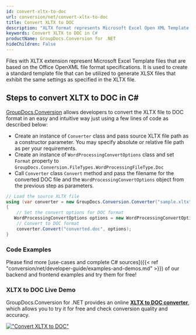 ```yaml
---
id: convert-xltx-to-doc
url: conversion/net/convert-xltx-to-doc
title: Convert XLTX to DOC
description: "XLTX format represents Microsoft Excel Open XML Template with .xltx extension. Learn how to convert XLTX to DOC file programmatically in C# language using GroupDocs.Conversion for .NET library."
keywords: Convert XLTX to DOC in C#
productName: GroupDocs.Conversion for .NET
hideChildren: False
---
```


Files with XLTX extension represent Microsoft Excel Template files that are based on the Office OpenXML file format specifications. It is used to create a standard template file that can be utilized to generate XLSX files that exhibit the same settings as specified in the XLTX file.

## Steps to convert XLTX to DOC in C#

[GroupDocs.Conversion](https://products.groupdocs.com/conversion/net) allows developers to convert the XLTX file to DOC format in an easy and intuitive way just using a few lines of code as described below:

* Create an instance of `Converter` class and pass source XLTX file path as a constructor parameter. You may specify absolute or relative file path as per your requirements. 
* Create an instance of `WordProcessingConvertOptions` class and set `Format` property to `GroupDocs.Conversion.FileTypes.WordProcessingFileType.Doc`
* Call `Converter` class `Convert` method and pass the filename for the converted DOC file and the `WordProcessingConvertOptions` object from the previous step as parameters.

```csharp
// Load the source XLTX file
using (var converter = new GroupDocs.Conversion.Converter("sample.xltx"))
{
    // Set the convert options for DOC format
   WordProcessingConvertOptions options = new WordProcessingConvertOptions { Format = GroupDocs.Conversion.FileTypes.WordProcessingFileType.Doc };
    // Convert to DOC format
    converter.Convert("converted.doc", options);
}
```

### Code Examples

Please find more [use-cases and complete C# sources]({{< ref "conversion/net/developer-guide/examples-and-demos.md" >}}) of our backend and frontend examples and try them for free!

### XLTX to DOC Live Demo

GroupDocs.Conversion for .NET provides an online [**XLTX to DOC converter**](https://products.groupdocs.app/conversion/xltx-to-doc), which allows you to try it for free and check conversion quality and accuracy.

[!["Convert XLTX to DOC"](conversion/net/images/convert-to-doc/convert-xltx-to-doc.png)](https://products.groupdocs.app/conversion/xltx-to-doc)